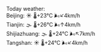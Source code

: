 Today weather:  
Beijing: ☀️   🌡️+23°C 🌬️↙4km/h  
Tianjin: 🌫  🌡️+26°C 🌬️↑4km/h  
Shijiazhuang: 🌫  🌡️+24°C 🌬️↖7km/h  
Tangshan: ☀️   🌡️+24°C 🌬️↙4km/h  
